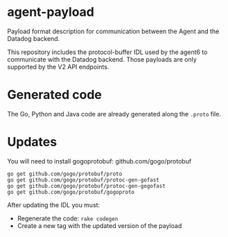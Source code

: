 # agent-payload

Payload format description for communication between the Agent and the Datadog backend.

This repository includes the protocol-buffer IDL used by the agent6 to communicate with the Datadog backend.
Those payloads are only supported by the V2 API endpoints.

# Generated code

The Go, Python and Java code are already generated along the `.proto` file.

# Updates

You will need to install gogoprotobuf: github.com/gogo/protobuf

```
go get github.com/gogo/protobuf/proto
go get github.com/gogo/protobuf/protoc-gen-gofast
go get github.com/gogo/protobuf/protoc-gen-gogofast
go get github.com/gogo/protobuf/gogoproto
```

After updating the IDL you must:

- Regenerate the code: `rake codegen`
- Create a new tag with the updated version of the payload
